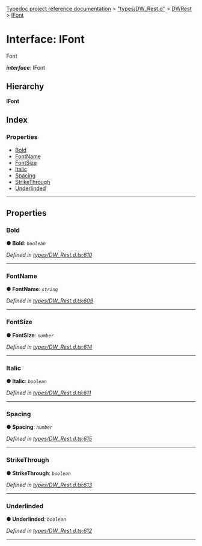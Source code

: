 [Typedoc project reference documentation](../README.md) > ["types/DW_Rest.d"](../modules/_types_dw_rest_d_.md) > [DWRest](../modules/_types_dw_rest_d_.dwrest.md) > [IFont](../interfaces/_types_dw_rest_d_.dwrest.ifont.md)

# Interface: IFont

Font

*__interface__*: IFont

## Hierarchy

**IFont**

## Index

### Properties

* [Bold](_types_dw_rest_d_.dwrest.ifont.md#bold)
* [FontName](_types_dw_rest_d_.dwrest.ifont.md#fontname)
* [FontSize](_types_dw_rest_d_.dwrest.ifont.md#fontsize)
* [Italic](_types_dw_rest_d_.dwrest.ifont.md#italic)
* [Spacing](_types_dw_rest_d_.dwrest.ifont.md#spacing)
* [StrikeThrough](_types_dw_rest_d_.dwrest.ifont.md#strikethrough)
* [Underlinded](_types_dw_rest_d_.dwrest.ifont.md#underlinded)

---

## Properties

<a id="bold"></a>

###  Bold

**● Bold**: *`boolean`*

*Defined in [types/DW_Rest.d.ts:610](https://github.com/DocuWare/REST-Sample-TS/blob/0222c3e/src/types/DW_Rest.d.ts#L610)*

___
<a id="fontname"></a>

###  FontName

**● FontName**: *`string`*

*Defined in [types/DW_Rest.d.ts:609](https://github.com/DocuWare/REST-Sample-TS/blob/0222c3e/src/types/DW_Rest.d.ts#L609)*

___
<a id="fontsize"></a>

###  FontSize

**● FontSize**: *`number`*

*Defined in [types/DW_Rest.d.ts:614](https://github.com/DocuWare/REST-Sample-TS/blob/0222c3e/src/types/DW_Rest.d.ts#L614)*

___
<a id="italic"></a>

###  Italic

**● Italic**: *`boolean`*

*Defined in [types/DW_Rest.d.ts:611](https://github.com/DocuWare/REST-Sample-TS/blob/0222c3e/src/types/DW_Rest.d.ts#L611)*

___
<a id="spacing"></a>

###  Spacing

**● Spacing**: *`number`*

*Defined in [types/DW_Rest.d.ts:615](https://github.com/DocuWare/REST-Sample-TS/blob/0222c3e/src/types/DW_Rest.d.ts#L615)*

___
<a id="strikethrough"></a>

###  StrikeThrough

**● StrikeThrough**: *`boolean`*

*Defined in [types/DW_Rest.d.ts:613](https://github.com/DocuWare/REST-Sample-TS/blob/0222c3e/src/types/DW_Rest.d.ts#L613)*

___
<a id="underlinded"></a>

###  Underlinded

**● Underlinded**: *`boolean`*

*Defined in [types/DW_Rest.d.ts:612](https://github.com/DocuWare/REST-Sample-TS/blob/0222c3e/src/types/DW_Rest.d.ts#L612)*

___


